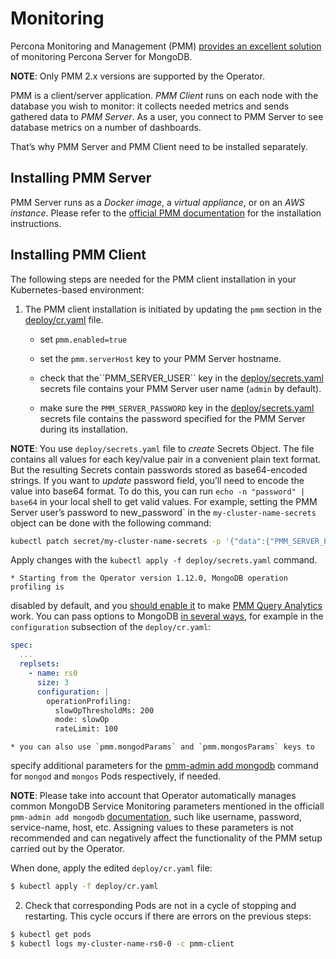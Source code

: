 # Monitoring

Percona Monitoring and Management (PMM) [provides an excellent
solution](https://www.percona.com/doc/percona-monitoring-and-management/2.x/index.html)
of monitoring Percona Server for MongoDB.

**NOTE**: Only PMM 2.x versions are supported by the Operator.

PMM is a client/server application. *PMM Client* runs on each node with the
database you wish to monitor: it collects needed metrics and sends gathered data
to *PMM Server*. As a user, you connect to PMM Server to see database metrics on
a number of dashboards.

That’s why PMM Server and PMM Client need to be installed separately.

## Installing PMM Server

PMM Server runs as a *Docker image*, a *virtual appliance*, or on an *AWS instance*.
Please refer to the [official PMM documentation](https://www.percona.com/doc/percona-monitoring-and-management/2.x/setting-up/server/index.html)
for the installation instructions.

## Installing PMM Client

The following steps are needed for the PMM client installation in your
Kubernetes-based environment:


1. The PMM client installation is initiated by updating the `pmm`
section in the
[deploy/cr.yaml](https://github.com/percona/percona-server-mongodb-operator/blob/main/deploy/cr.yaml)
file.


    * set `pmm.enabled=true`


    * set the `pmm.serverHost` key to your PMM Server hostname.


    * check that  the\`\`PMM_SERVER_USER\`\` key in the
[deploy/secrets.yaml](https://github.com/percona/percona-server-mongodb-operator/blob/main/deploy/secrets.yaml)
secrets file contains your PMM Server user name (`admin` by default).


    * make sure the `PMM_SERVER_PASSWORD` key in the
[deploy/secrets.yaml](https://github.com/percona/percona-server-mongodb-operator/blob/main/deploy/secrets.yaml)
secrets file contains the password specified for the PMM Server during its
installation.

**NOTE**: You use `deploy/secrets.yaml` file to *create* Secrets Object.
The file contains all values for each key/value pair in a convenient
plain text format. But the resulting Secrets contain passwords stored
as base64-encoded strings. If you want to *update* password field,
you’ll need to encode the value into base64 format. To do this, you can
run `echo -n "password" | base64` in your local shell to get valid
values. For example, setting the PMM Server user’s password to
new_password\` in the `my-cluster-name-secrets` object can be done
with the following command:

```bash
kubectl patch secret/my-cluster-name-secrets -p '{"data":{"PMM_SERVER_PASSWORD": '$(echo -n new_password | base64)'}}'
```

Apply changes with the `kubectl apply -f deploy/secrets.yaml` command.


    * Starting from the Operator version 1.12.0, MongoDB operation profiling is
disabled by default, and you [should enable it](https://docs.percona.com/percona-monitoring-and-management/setting-up/client/mongodb.html#set-profiling-in-the-configuration-file) to make [PMM Query Analytics](https://docs.percona.com/percona-monitoring-and-management/using/query-analytics.html)
work. You can pass options to MongoDB [in several ways](options.md#operator-configmaps),
for example in the `configuration` subsection of the `deploy/cr.yaml`:

```yaml
spec:
  ...
  replsets:
    - name: rs0
      size: 3
      configuration: |
        operationProfiling:
          slowOpThresholdMs: 200
          mode: slowOp
          rateLimit: 100
```


    * you can also use `pmm.mongodParams` and `pmm.mongosParams` keys to
specify additional parameters for the [pmm-admin add mongodb](https://www.percona.com/doc/percona-monitoring-and-management/2.x/setting-up/client/mongodb.html#adding-mongodb-service-monitoring) command for `mongod` and
`mongos` Pods respectively, if needed.

**NOTE**: Please take into account that Operator automatically manages
common MongoDB Service Monitoring parameters mentioned in the officiall `pmm-admin add mongodb` [documentation](https://www.percona.com/doc/percona-monitoring-and-management/2.x/setting-up/client/mongodb.html#adding-mongodb-service-monitoring),
such like username, password, service-name, host, etc. Assigning values
to these parameters is not recommended and can negatively affect the
functionality of the PMM setup carried out by the Operator.

When done, apply the edited `deploy/cr.yaml` file:

```bash
$ kubectl apply -f deploy/cr.yaml
```


2. Check that corresponding Pods are
not in a cycle of stopping and restarting. This cycle occurs if there are errors on the previous steps:

```bash
$ kubectl get pods
$ kubectl logs my-cluster-name-rs0-0 -c pmm-client
```
